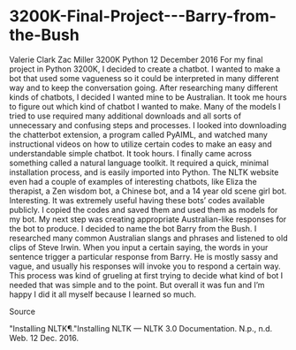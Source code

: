 # 3200K-Final-Project---Barry-from-the-Bush

Valerie Clark
Zac Miller
3200K Python
12 December 2016
For my final project in Python 3200K, I decided to create a chatbot. I wanted to make a bot that used some vagueness so it could be interpreted in many different way and to keep the conversation going. After researching many different kinds of chatbots, I decided I wanted mine to be Australian.
	It took me hours to figure out which kind of chatbot I wanted to make. Many of the models I tried to use required many additional downloads and all sorts of unnecessary and confusing steps and processes. I looked into downloading the chatterbot extension, a program called PyAIML, and watched many instructional videos on how to utilize certain codes to make an easy and understandable simple chatbot. It took hours. I finally came across something called a natural language toolkit. It required a quick, minimal installation process, and is easily imported into Python.
	The NLTK website even had a couple of examples of interesting chatbots, like Eliza the therapist, a Zen wisdom bot, a Chinese bot, and a 14 year old scene girl bot. Interesting. It was extremely useful having these bots’ codes available publicly. I copied the codes and saved them and used them as models for my bot.
	My next step was creating appropriate Australian-like responses for the bot to produce. I decided to name the bot Barry from the Bush. I researched many common Australian slangs and phrases and listened to old clips of Steve Irwin. When you input a certain saying, the words in your sentence trigger a particular response from Barry. He is mostly sassy and vague, and usually his responses will invoke you to respond a certain way.
	This process was kind of grueling at first trying to decide what kind of bot I needed that was simple and to the point. But overall it was fun and I’m happy I did it all myself because I learned so much.

Source

"Installing NLTK¶."Installing NLTK — NLTK 3.0 Documentation. N.p., n.d. Web. 12 Dec. 2016.

